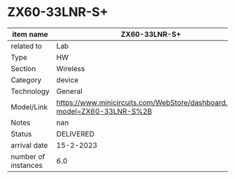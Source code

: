 
# ZX60-33LNR-S+

| item name | ZX60-33LNR-S+ |
| -------- | -------- | 
| related to | Lab | 
| Type | HW | 
| Section | Wireless | 
| Category | device |
| Technology | General |
| Model/Link | https://www.minicircuits.com/WebStore/dashboard.html?model=ZX60-33LNR-S%2B |
| Notes | nan |
| Status | DELIVERED |
| arrival date | 15-2-2023 |
| number of instances | 6.0 | 
        